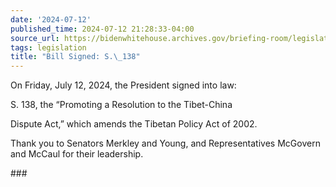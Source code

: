 ```yaml
---
date: '2024-07-12'
published_time: 2024-07-12 21:28:33-04:00
source_url: https://bidenwhitehouse.archives.gov/briefing-room/legislation/2024/07/12/bill-signed-s-138/
tags: legislation
title: "Bill Signed: S.\_138"
---
```

 
On Friday, July 12, 2024, the President signed into law:

S. 138, the “Promoting a Resolution to the Tibet-China

Dispute Act,” which amends the Tibetan Policy Act of 2002.

Thank you to Senators Merkley and Young, and Representatives McGovern
and McCaul for their leadership.

\###
